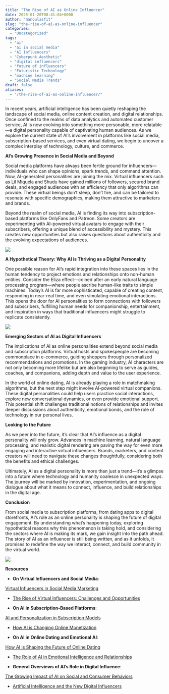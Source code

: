 ```yaml
---
title: "The Rise of AI as Online Influencer"
date: 2025-01-20T08:41:04+0000
author: "manoulasfit"
slug: "the-rise-of-ai-as-online-influencer"
categories:
  - "Uncategorized"
tags:
  - "ai"
  - "ai in social media"
  - "AI Influencers"
  - "Cyberpunk Aesthetic"
  - "digital influencers"
  - "future of influencers"
  - "Futuristic Technology"
  - "machine learning"
  - "Social Media Trends"
draft: false
aliases:
  - "/the-rise-of-ai-as-online-influencer/"
---
```

In recent years, artificial intelligence has been quietly reshaping the landscape of social media, online content creation, and digital relationships. Once confined to the realms of data analytics and automated customer service, AI is now evolving into something more personable, more relatable—a digital personality capable of captivating human audiences. As we explore the current state of AI’s involvement in platforms like social media, subscription-based services, and even virtual dating, we begin to uncover a complex interplay of technology, culture, and commerce.

**AI’s Growing Presence in Social Media and Beyond**

Social media platforms have always been fertile ground for influencers—individuals who can shape opinions, spark trends, and command attention. Now, AI-generated personalities are joining the mix. Virtual influencers such as Lil Miquela and Shudu have gained millions of followers, secured brand deals, and engaged audiences with an efficiency that only algorithms can provide. These virtual beings don’t sleep, don’t tire, and can be tailored to resonate with specific demographics, making them attractive to marketers and brands.

Beyond the realm of social media, AI is finding its way into subscription-based platforms like OnlyFans and Patreon. Some creators are experimenting with AI-powered virtual avatars to engage with their subscribers, offering a unique blend of accessibility and mystery. This creates new opportunities but also raises questions about authenticity and the evolving expectations of audiences.

![](/d414ba8f-520d-4d27-8803-4ca374bca5e0.webp)

**A Hypothetical Theory: Why AI is Thriving as a Digital Personality**

One possible reason for AI’s rapid integration into these spaces lies in the human tendency to project emotions and relationships onto non-human entities. Consider the Eliza effect—coined after an early natural language processing program—where people ascribe human-like traits to simple machines. Today’s AI is far more sophisticated, capable of creating content, responding in near-real time, and even simulating emotional interactions. This opens the door for AI personalities to form connections with followers and subscribers, fulfilling human needs for companionship, entertainment, and inspiration in ways that traditional influencers might struggle to replicate consistently.

![](/Eliza.webp)

**Emerging Sectors of AI as Digital Influencers**

The implications of AI as online personalities extend beyond social media and subscription platforms. Virtual hosts and spokespeople are becoming commonplace in e-commerce, guiding shoppers through personalized recommendations and promotions. In the gaming industry, AI characters are not only becoming more lifelike but are also beginning to serve as guides, coaches, and companions, adding depth and value to the user experience.

In the world of online dating, AI is already playing a role in matchmaking algorithms, but the next step might involve AI-powered virtual companions. These digital personalities could help users practice social interactions, explore new conversational dynamics, or even provide emotional support. This potential shift challenges traditional notions of relationships and invites deeper discussions about authenticity, emotional bonds, and the role of technology in our personal lives.

**Looking to the Future**

As we peer into the future, it’s clear that AI’s influence as a digital personality will only grow. Advances in machine learning, natural language processing, and realistic digital rendering are paving the way for even more engaging and interactive virtual influencers. Brands, marketers, and content creators will need to navigate these changes thoughtfully, considering both the benefits and ethical challenges.

Ultimately, AI as a digital personality is more than just a trend—it’s a glimpse into a future where technology and humanity coalesce in unexpected ways. The journey will be marked by innovation, experimentation, and ongoing dialogue about what it means to connect, influence, and build relationships in the digital age.

**Conclusion**

From social media to subscription platforms, from dating apps to digital storefronts, AI’s role as an online personality is shaping the future of digital engagement. By understanding what’s happening today, exploring hypothetical reasons why this phenomenon is taking hold, and considering the sectors where AI is making its mark, we gain insight into the path ahead. The story of AI as an influencer is still being written, and as it unfolds, it promises to redefine the way we interact, connect, and build community in the virtual world.

![](/DALL·E-2025-01-18-21.53.52-A-realistic-image-showing-a-virtual-influencer-in-a-high-tech-setting.-This-environment-has-sleek-silver-and-white-surfaces-with-futuristic-digital-pa.webp)

**Resources**

- **On Virtual Influencers and Social Media**:

[Virtual Influencers in Social Media Marketing](https://www.forbes.com/sites/forbesagencycouncil/2021/07/27/what-the-rise-of-virtual-influencers-means-for-brands-and-marketers/)

- [The Rise of Virtual Influencers: Challenges and Opportunities](https://hbr.org/2020/10/the-rise-of-virtual-influencers-challenges-and-opportunities)

- **On AI in Subscription-Based Platforms**:

[AI and Personalization in Subscription Models](https://www.forbes.com/sites/forbestechcouncil/2021/04/30/how-ai-is-helping-personalize-subscription-services/)

- [How AI is Changing Online Monetization](https://venturebeat.com/2020/09/10/how-ai-is-changing-the-game-for-content-creators/)

- **On AI in Online Dating and Emotional AI**:

[How AI is Shaping the Future of Online Dating](https://www.wired.com/story/how-ai-could-change-the-way-we-find-love-online/)

- [The Role of AI in Emotional Intelligence and Relationships](https://www.techrepublic.com/article/how-ai-is-transforming-dating-apps-relationship-predictions/)

- **General Overviews of AI’s Role in Digital Influence**:

[The Growing Impact of AI on Social and Consumer Behaviors](https://www.mckinsey.com/industries/technology-media-and-telecom/our-insights/the-future-of-ai-and-social-media-what-marketers-need-to-know)

- [Artificial Intelligence and the New Digital Influencers](https://medium.com/intuitionmachine/artificial-intelligence-and-the-rise-of-the-new-digital-influencers-48ef8a8e173b)